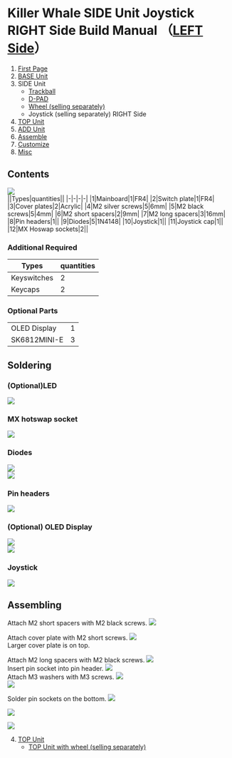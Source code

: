 # Killer Whale SIDE Unit Joystick RIGHT Side Build Manual （[LEFT Side](../leftside/3_SIDE_JOYSTICK.md)）

1. [First Page](../README_EN.md)
2. [BASE Unit](../rightside/2_BASE.md)
3. SIDE Unit
   - [Trackball](../rightside/3_SIDE_TRACKBALL.md)
   - [D-PAD](../rightside/3_SIDE_DPAD.md)
   - [Wheel (selling separately)](../rightside/3_SIDE_WHEEL.md)
   - Joystick (selling separately) RIGHT Side
4. [TOP Unit](../rightside/4_TOP.md)
5. [ADD Unit](../rightside/5_ADD.md)
6. [Assemble](../rightside/6_ASSEMBLE.md)
7. [Customize](../rightside/7_CUSTOM.md)
8. [Misc](../rightside/8_MISC.md)


## Contents
![](../img/joystick/IMG_5459.jpg)    
||Types|quantities||
|-|-|-|-|
|1|Mainboard|1|FR4|
|2|Switch plate|1|FR4|
|3|Cover plates|2|Acrylic|
|4|M2 silver screws|5|6mm|
|5|M2 black screws|5|4mm|
|6|M2 short spacers|2|9mm|
|7|M2 long spacers|3|16mm|
|8|Pin headers|1||
|9|Diodes|5|1N4148|
|10|Joystick|1||
|11|Joystick cap|1||
|12|MX Hoswap sockets|2||

### Additional Required
|Types|quantities|
|-|-|
|Keyswitches|2|
|Keycaps|2|

### Optional Parts
<table>
    <tr>
      <td>OLED Display</a></td> 
      <td>1</td>
    </tr>
    <tr>
      <td>SK6812MINI-E</td>
      <td>3</td>
    </tr>
 </table>


## Soldering
### (Optional)LED  
![](../img/joystick/IMG_5466.jpg)  
### MX hotswap socket
![](../img/joystick/IMG_5474.jpg)  
### Diodes
![](../img/joystick/IMG_5477.jpg)  
![](../img/joystick/IMG_5481.jpg)  

### Pin headers
![](../img/joystick/IMG_5491.jpg)  


### (Optional) OLED Display
![](../img/joystick/IMG_5502.jpg)   
![](../img/trackball/IMG_5116.jpg)  
### Joystick 
![](../img/joystick/IMG_5506.jpg)  



## Assembling
Attach M2 short spacers with M2 black screws. 
![](../img/joystick/IMG_5515.jpg)  
  
Attach cover plate with M2 short screws.
![](../img/joystick/IMG_5519.jpg)  
Larger cover plate is on top.


Attach M2 long spacers with M2 black screws.
![](../img/joystick/IMG_5520.jpg)  
Insert pin socket into pin header.
![](../img/joystick/IMG_5524.jpg)  
Attach M3 washers with M3 screws. 
![](../img/trackball/IMG_5169.jpg)    
![](../img/joystick/IMG_5531.jpg)  

Solder pin sockets on the bottom.
![](../img/trackball/IMG_5184.jpg)  

![](../img/joystick/IMG_5541.jpg)  

![](../img/joystick/IMG_5549.jpg)  

4. [TOP Unit](../rightside/4_TOP.md)
   - [TOP Unit with wheel (selling separately)](../rightside/4_TOP_WHEEL.md)


